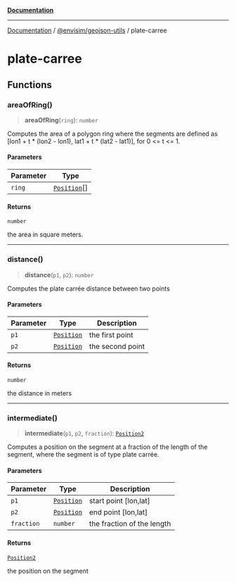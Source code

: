 [**Documentation**](../../README.md)

---

[Documentation](../../README.md) / [@envisim/geojson-utils](README.md) / plate-carree

# plate-carree

## Functions

### areaOfRing()

> **areaOfRing**(`ring`): `number`

Computes the area of a polygon ring where the segments are
defined as [lon1 + t * (lon2 - lon1), lat1 + t * (lat2 - lat1)], for
0 <= t <= 1.

#### Parameters

| Parameter | Type                                |
| --------- | ----------------------------------- |
| `ring`    | [`Position`](geojson.md#position)[] |

#### Returns

`number`

the area in square meters.

---

### distance()

> **distance**(`p1`, `p2`): `number`

Computes the plate carrée distance between two points

#### Parameters

| Parameter | Type                              | Description      |
| --------- | --------------------------------- | ---------------- |
| `p1`      | [`Position`](geojson.md#position) | the first point  |
| `p2`      | [`Position`](geojson.md#position) | the second point |

#### Returns

`number`

the distance in meters

---

### intermediate()

> **intermediate**(`p1`, `p2`, `fraction`): [`Position2`](geojson.md#position2)

Computes a position on the segment at a fraction of the length of the
segment, where the segment is of type plate carrée.

#### Parameters

| Parameter  | Type                              | Description                |
| ---------- | --------------------------------- | -------------------------- |
| `p1`       | [`Position`](geojson.md#position) | start point [lon,lat]      |
| `p2`       | [`Position`](geojson.md#position) | end point [lon,lat]        |
| `fraction` | `number`                          | the fraction of the length |

#### Returns

[`Position2`](geojson.md#position2)

the position on the segment
